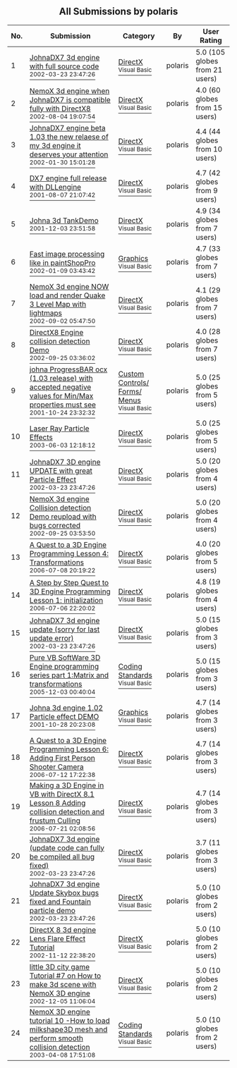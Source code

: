 ﻿<div align="center">

## All Submissions by polaris

</div>

No.  | Submission | Category | By   | User Rating
---- | ---------- | -------- | ---- | -----------
1 | [JohnaDX7 3d engine with full source code<br /><sup>2002-03-23 23:47:26</sup>](https://github.com/Planet-Source-Code/polaris-johnadx7-3d-engine-with-full-source-code__1-33002) | [DirectX<br /><sup>Visual Basic</sup>](../ByCategory/directx__1-44.md) | polaris | 5.0 (105 globes from 21 users)
2 | [NemoX 3d engine when JohnaDX7 is compatible fully with DirectX8<br /><sup>2002-08-04 19:07:54</sup>](https://github.com/Planet-Source-Code/polaris-nemox-3d-engine-when-johnadx7-is-compatible-fully-with-directx8__1-37622) | [DirectX<br /><sup>Visual Basic</sup>](../ByCategory/directx__1-44.md) | polaris | 4.0 (60 globes from 15 users)
3 | [JohnaDX7 engine beta 1\.03 the new relaese of my 3d engine it deserves your attention<br /><sup>2002-01-30 15:01:28</sup>](https://github.com/Planet-Source-Code/polaris-johnadx7-engine-beta-1-03-the-new-relaese-of-my-3d-engine-it-deserves-your-attenti__1-31305) | [DirectX<br /><sup>Visual Basic</sup>](../ByCategory/directx__1-44.md) | polaris | 4.4 (44 globes from 10 users)
4 | [DX7 engine full release with DLLengine<br /><sup>2001-08-07 21:07:42</sup>](https://github.com/Planet-Source-Code/polaris-dx7-engine-full-release-with-dllengine__1-25946) | [DirectX<br /><sup>Visual Basic</sup>](../ByCategory/directx__1-44.md) | polaris | 4.7 (42 globes from 9 users)
5 | [Johna 3d TankDemo<br /><sup>2001-12-03 23:51:58</sup>](https://github.com/Planet-Source-Code/polaris-johna-3d-tankdemo__1-29448) | [DirectX<br /><sup>Visual Basic</sup>](../ByCategory/directx__1-44.md) | polaris | 4.9 (34 globes from 7 users)
6 | [Fast image processing like in paintShopPro<br /><sup>2002-01-09 03:43:42</sup>](https://github.com/Planet-Source-Code/polaris-fast-image-processing-like-in-paintshoppro__1-30593) | [Graphics<br /><sup>Visual Basic</sup>](../ByCategory/graphics__1-46.md) | polaris | 4.7 (33 globes from 7 users)
7 | [NemoX 3d engine NOW load and render Quake 3 Level Map with lightmaps<br /><sup>2002-09-02 05:47:50</sup>](https://github.com/Planet-Source-Code/polaris-nemox-3d-engine-now-load-and-render-quake-3-level-map-with-lightmaps__1-38588) | [DirectX<br /><sup>Visual Basic</sup>](../ByCategory/directx__1-44.md) | polaris | 4.1 (29 globes from 7 users)
8 | [DirectX8 Engine collision detection Demo<br /><sup>2002-09-25 03:36:02</sup>](https://github.com/Planet-Source-Code/polaris-directx8-engine-collision-detection-demo__1-39283) | [DirectX<br /><sup>Visual Basic</sup>](../ByCategory/directx__1-44.md) | polaris | 4.0 (28 globes from 7 users)
9 | [johna  ProgressBAR ocx  \(1\.03 release\) with accepted negative values for Min/Max properties must see<br /><sup>2001-10-24 23:32:32</sup>](https://github.com/Planet-Source-Code/polaris-johna-progressbar-ocx-1-03-release-with-accepted-negative-values-for-min-max-prope__1-28134) | [Custom Controls/ Forms/  Menus<br /><sup>Visual Basic</sup>](../ByCategory/custom-controls-forms-menus__1-4.md) | polaris | 5.0 (25 globes from 5 users)
10 | [Laser Ray Particle Effects<br /><sup>2003-06-03 12:18:12</sup>](https://github.com/Planet-Source-Code/polaris-laser-ray-particle-effects__1-46450) | [DirectX<br /><sup>Visual Basic</sup>](../ByCategory/directx__1-44.md) | polaris | 5.0 (25 globes from 5 users)
11 | [JohnaDX7 3D engine UPDATE with great Particle Effect<br /><sup>2002-03-23 23:47:26</sup>](https://github.com/Planet-Source-Code/polaris-johnadx7-3d-engine-update-with-great-particle-effect__1-33032) | [DirectX<br /><sup>Visual Basic</sup>](../ByCategory/directx__1-44.md) | polaris | 5.0 (20 globes from 4 users)
12 | [NemoX 3d engine Collision detection Demo reupload with bugs corrected<br /><sup>2002-09-25 03:53:50</sup>](https://github.com/Planet-Source-Code/polaris-nemox-3d-engine-collision-detection-demo-reupload-with-bugs-corrected__1-39258) | [DirectX<br /><sup>Visual Basic</sup>](../ByCategory/directx__1-44.md) | polaris | 5.0 (20 globes from 4 users)
13 | [A Quest to a 3D Engine Programming Lesson 4: Transformations<br /><sup>2006-07-08 20:19:22</sup>](https://github.com/Planet-Source-Code/polaris-a-quest-to-a-3d-engine-programming-lesson-4-transformations__1-65901) | [DirectX<br /><sup>Visual Basic</sup>](../ByCategory/directx__1-44.md) | polaris | 4.0 (20 globes from 5 users)
14 | [A Step by Step Quest to 3D Engine Programming Lesson 1: initialization<br /><sup>2006-07-06 22:20:02</sup>](https://github.com/Planet-Source-Code/polaris-a-step-by-step-quest-to-3d-engine-programming-lesson-1-initialization__1-65885) | [DirectX<br /><sup>Visual Basic</sup>](../ByCategory/directx__1-44.md) | polaris | 4.8 (19 globes from 4 users)
15 | [JohnaDX7 3d engine update \(sorry for last update error\)<br /><sup>2002-03-23 23:47:26</sup>](https://github.com/Planet-Source-Code/polaris-johnadx7-3d-engine-update-sorry-for-last-update-error__1-33160) | [DirectX<br /><sup>Visual Basic</sup>](../ByCategory/directx__1-44.md) | polaris | 5.0 (15 globes from 3 users)
16 | [Pure VB SoftWare 3D Engine programming series part 1:Matrix and transformations<br /><sup>2005-12-03 00:40:04</sup>](https://github.com/Planet-Source-Code/polaris-pure-vb-software-3d-engine-programming-series-part-1-matrix-and-transformations__1-63466) | [Coding Standards<br /><sup>Visual Basic</sup>](../ByCategory/coding-standards__1-43.md) | polaris | 5.0 (15 globes from 3 users)
17 | [Johna 3d engine 1\.02 Particle effect DEMO<br /><sup>2001-10-28 20:23:08</sup>](https://github.com/Planet-Source-Code/polaris-johna-3d-engine-1-02-particle-effect-demo__1-28478) | [Graphics<br /><sup>Visual Basic</sup>](../ByCategory/graphics__1-46.md) | polaris | 4.7 (14 globes from 3 users)
18 | [A Quest to a 3D Engine Programming Lesson 6: Adding First Person Shooter Camera<br /><sup>2006-07-12 17:22:38</sup>](https://github.com/Planet-Source-Code/polaris-a-quest-to-a-3d-engine-programming-lesson-6-adding-first-person-shooter-camera__1-65939) | [DirectX<br /><sup>Visual Basic</sup>](../ByCategory/directx__1-44.md) | polaris | 4.7 (14 globes from 3 users)
19 | [Making a 3D Engine in VB with DirectX 8\.1 Lesson 8 Adding collision detection and frustum Culling<br /><sup>2006-07-21 02:08:56</sup>](https://github.com/Planet-Source-Code/polaris-making-a-3d-engine-in-vb-with-directx-8-1-lesson-8-adding-collision-detection-and-__1-66040) | [DirectX<br /><sup>Visual Basic</sup>](../ByCategory/directx__1-44.md) | polaris | 4.7 (14 globes from 3 users)
20 | [JohnaDX7 3d engine \(update code can fully be compiled all bug fixed\)<br /><sup>2002-03-23 23:47:26</sup>](https://github.com/Planet-Source-Code/polaris-johnadx7-3d-engine-update-code-can-fully-be-compiled-all-bug-fixed__1-33194) | [DirectX<br /><sup>Visual Basic</sup>](../ByCategory/directx__1-44.md) | polaris | 3.7 (11 globes from 3 users)
21 | [JohnaDX7 3d engine Update Skybox bugs fixed and Fountain particle demo<br /><sup>2002-03-23 23:47:26</sup>](https://github.com/Planet-Source-Code/polaris-johnadx7-3d-engine-update-skybox-bugs-fixed-and-fountain-particle-demo__1-33232) | [DirectX<br /><sup>Visual Basic</sup>](../ByCategory/directx__1-44.md) | polaris | 5.0 (10 globes from 2 users)
22 | [DirectX 8 3d engine Lens Flare Effect Tutorial<br /><sup>2002-11-12 22:38:20</sup>](https://github.com/Planet-Source-Code/polaris-directx-8-3d-engine-lens-flare-effect-tutorial__1-40678) | [DirectX<br /><sup>Visual Basic</sup>](../ByCategory/directx__1-44.md) | polaris | 5.0 (10 globes from 2 users)
23 | [little 3D city game Tutorial \#7 on How to make 3d scene with NemoX 3D engine<br /><sup>2002-12-05 11:06:04</sup>](https://github.com/Planet-Source-Code/polaris-little-3d-city-game-tutorial-7-on-how-to-make-3d-scene-with-nemox-3d-engine__1-41328) | [DirectX<br /><sup>Visual Basic</sup>](../ByCategory/directx__1-44.md) | polaris | 5.0 (10 globes from 2 users)
24 | [NemoX 3D engine tutorial 10 \-How to load milkshape3D mesh and perform smooth collision detection<br /><sup>2003-04-08 17:51:08</sup>](https://github.com/Planet-Source-Code/polaris-nemox-3d-engine-tutorial-10-how-to-load-milkshape3d-mesh-and-perform-smooth-collis__1-44663) | [Coding Standards<br /><sup>Visual Basic</sup>](../ByCategory/coding-standards__1-43.md) | polaris | 5.0 (10 globes from 2 users)

